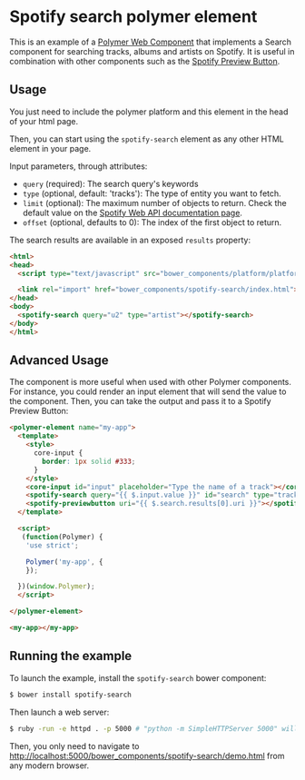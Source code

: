 # Spotify search polymer element

This is an example of a [Polymer Web Component](http://www.polymer-project.org) that implements a Search component for searching tracks, albums and artists on Spotify. It is useful in combination with other components such as the [Spotify Preview Button](https://github.com/rafeca/spotify-previewbutton).

## Usage

You just need to include the polymer platform and this element in the head of
your html page.

Then, you can start using the `spotify-search` element as any other HTML element
in your page.

Input parameters, through attributes:

- `query` (required): The search query's keywords
- `type` (optional, default: 'tracks'): The type of entity you want to fetch.
- `limit` (optional): The maximum number of objects to return. Check the default value on the [Spotify Web API documentation page](https://developer.spotify.com/web-api/search-item/).
- `offset` (optional, defaults to 0): The index of the first object to return.

The search results are available in an exposed `results` property:

```html
<html>
<head>
  <script type="text/javascript" src="bower_components/platform/platform.js"></script>

  <link rel="import" href="bower_components/spotify-search/index.html">
</head>
<body>
  <spotify-search query="u2" type="artist"></spotify-search>
</body>
</html>
```

## Advanced Usage

The component is more useful when used with other Polymer components. For instance, you could render an input element that will send the value to the component. Then, you can take the output and pass it to a Spotify Preview Button:

```html
<polymer-element name="my-app">
  <template>
    <style>
      core-input {
        border: 1px solid #333;
      }
    </style>
    <core-input id="input" placeholder="Type the name of a track"></core-input>
    <spotify-search query="{{ $.input.value }}" id="search" type="track"></spotify-search>
    <spotify-previewbutton uri="{{ $.search.results[0].uri }}"></spotify-previewbutton>
  </template>

  <script>
   (function(Polymer) {
    'use strict';

    Polymer('my-app', {
    });

  })(window.Polymer);
  </script>

</polymer-element>

<my-app></my-app>
```

## Running the example

To launch the example, install the `spotify-search` bower component:

```sh
$ bower install spotify-search
```

Then launch a web server:

```sh
$ ruby -run -e httpd . -p 5000 # "python -m SimpleHTTPServer 5000" will also do the trick
```

Then, you only need to navigate to [http://localhost:5000/bower_components/spotify-search/demo.html](http://localhost:5000/bower_components/spotify-search/demo.html) from any modern browser.

